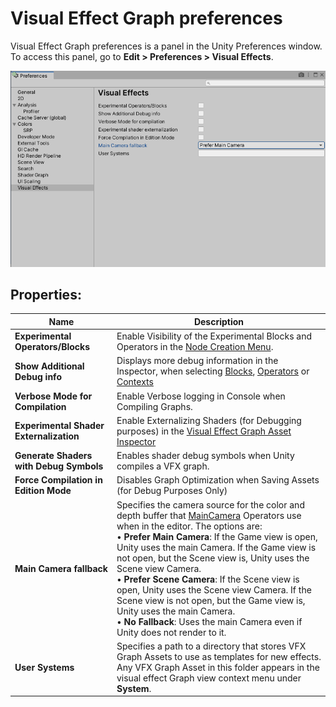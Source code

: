 # Visual Effect Graph preferences

Visual Effect Graph preferences is a panel in the Unity Preferences window. To access this panel, go to **Edit > Preferences > Visual Effects**.

![](Images/VisualEffectPreferences.png)

## Properties:

| Name                                    | Description                                                  |
| --------------------------------------- | ------------------------------------------------------------ |
| **Experimental Operators/Blocks**       | Enable Visibility of the Experimental Blocks and Operators in the [Node Creation Menu](GettingStarted.md#manipulating-graph-elements). |
| **Show Additional Debug info**          | Displays more debug information in the Inspector, when selecting [Blocks](Blocks.md), [Operators](Operators.md) or [Contexts](Contexts.md) |
| **Verbose Mode for Compilation**        | Enable Verbose logging in Console when Compiling Graphs.     |
| **Experimental Shader Externalization** | Enable Externalizing Shaders (for Debugging purposes) in the [Visual Effect Graph Asset Inspector](VisualEffectGraphAsset.md) |
| **Generate Shaders with Debug Symbols** | Enables shader debug symbols when Unity compiles a VFX graph. |
| **Force Compilation in Edition Mode**   | Disables Graph Optimization when Saving Assets (for Debug Purposes Only) |
| **Main Camera fallback**                | Specifies the camera source for the color and depth buffer that [MainCamera](Operator-MainCamera.md) Operators use when in the editor. The options are:<br/>&#8226; **Prefer Main Camera**: If the Game view is open, Unity uses the main Camera. If the Game view is not open, but the Scene view is, Unity uses the Scene view Camera.<br/>&#8226; **Prefer Scene Camera**: If the Scene view is open, Unity uses the Scene view Camera. If the Scene view is not open, but the Game view is, Unity uses the main Camera.<br/>&#8226; **No Fallback**: Uses the main Camera even if Unity does not render to it. |
| **User Systems**                        | Specifies a path to a directory that stores VFX Graph Assets to use as templates for new effects. Any VFX Graph Asset in this folder appears in the visual effect Graph view context menu under **System**. |
